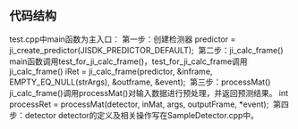 ## 代码结构

test.cpp中main函数为主入口：
第一步：创建检测器
predictor = ji_create_predictor(JISDK_PREDICTOR_DEFAULT); 
第二步：ji_calc_frame()
main函数调用test_for_ji_calc_frame()，test_for_ji_calc_frame调用ji_calc_frame()
iRet = ji_calc_frame(predictor, &inframe, EMPTY_EQ_NULL(strArgs), &outframe, &event); 
第三步：processMat()
ji_calc_frame()调用processMat()对输入数据进行预处理，并返回预测结果。
int processRet = processMat(detector, inMat, args, outputFrame, *event); 
第四步：detector
detector的定义及相关操作写在SampleDetector.cpp中。
